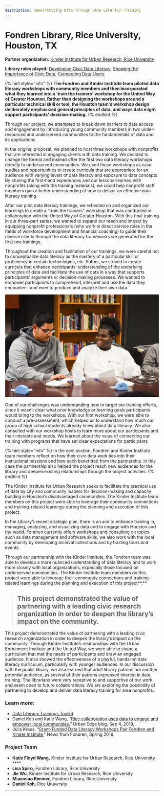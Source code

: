 ```yaml
---
description: Democratizing Data Through Data Literacy Training
---
```


# Fondren Library, Rice University, Houston, TX

**Partner organization:** [Kinder Institute for Urban Research, Rice University](https://kinder.rice.edu)

**Library roles played:** [Developing Civic Data Literacy](../library-roles/developing-civic-data-literacy.md), [Showing the Importance of Civic Data](../library-roles/showing-importance-civic-data.md), [Connecting Data Users](../library-roles/connecting-data-users.md)

{% hint style="info" %}
**The Fondren and Kinder Institute team piloted data literacy workshops with community members and then incorporated what they learned into a 'train the trainers' workshop for the United Way of Greater Houston. Rather than designing the workshops around a particular technical skill or tool, the Houston team's workshop design deliberately emphasized general principles of data, and ways data might support participants' decision-making.**
{% endhint %}

Through our project, we attempted to break down barriers to data access and engagement by introducing young community members in two under-resourced and underserved communities to the fundamentals of data and its applications. &#x20;

In the original proposal, we planned to host three workshops with nonprofits that are interested in engaging clients with data training. We decided to change the format and instead offer the first two data literacy workshops directly to underserved communities. We used those workshops as case studies and opportunities to create curricula that are appropriate for an audience with varying levels of data literacy and exposure to data concepts. By sharing the first-hand experiences and our lessons-learned with nonprofits (along with the training materials), we could help nonprofit staff members gain a better understanding of how to deliver an effective data literacy training.

After our pilot data literacy trainings, we reflected on and organized our learnings to create a “train the trainers” workshop that was conducted in collaboration with the United Way of Greater Houston. With this final training in our three-part series, we wanted to expand our reach and impact by equipping nonprofit professionals (who work in direct service roles in the fields of workforce development and financial coaching) to guide their diverse clients through the data literacy frameworks we generated for the first two trainings.&#x20;

Throughout the creation and facilitation of our trainings, we were careful not to conceptualize data literacy as the mastery of a particular skill or proficiency in certain technologies, etc. Rather, we strived to create curricula that enhance participants’ understanding of the underlying principles of data and facilitate the use of data in a way that supports participants’ arguments or decision-making processes. We wanted to empower participants to comprehend, interpret and use the data they encounter—and even to produce and analyze their own data.

![Photo by Rice University’s Kinder Institute for Urban Research and Fondren Library](../.gitbook/assets/houston-image.jpg)

One of our challenges was understanding how to target our training efforts, since it wasn’t clear what prior knowledge or learning goals participants would bring to the workshops. With our first workshop, we were able to conduct a pre-assessment, which helped us to understand how much our group of high school students already knew about data literacy. We also consulted with our workshop hosts to learn more about our participants and their interests and needs. We learned about the value of connecting our training with programs that have set clear expectations for participants

{% hint style="info" %}
In the next section, Fondren and Kinder Institute team members reflect on how their civic data work ties into their institutional missions and how each benefitted from the partnership. In this case the partnership also helped the project reach new audiences for the library and deepen existing relationships through the project activities.
{% endhint %}

The Kinder Institute for Urban Research seeks to facilitate the practical use of data by city and community leaders for decision-making and capacity building in Houston’s disadvantaged communities. The Kinder Institute team members on this project were able to leverage their community connections and training-related learnings during the planning and execution of this project.

In the Library’s recent strategic plan, there is an aim to enhance training in, managing, analyzing, and visualizing data and to engage with Houston and the world. Fondren currently offers workshops and consulting on topics such as data management and software skills; we also work with the local community by developing archival collections and by hosting tours and events.&#x20;

Through our partnership with the Kinder Institute, the Fondren team was  able to develop a more nuanced understanding of data literacy and to work more closely with local organizations, especially those focused on underserved communities. The Kinder Institute team members on this project were able to leverage their community connections and training-related learnings during the planning and execution of this project**.**

> ## **This project demonstrated the value of partnering with a leading civic research organization in order to deepen the library’s impact on the community.**

This project demonstrated the value of partnering with a leading civic research organization in order to deepen the library’s impact on the community. Through Kinder Institute’s relationships with the Urban Enrichment Institute and the United Way, we were able to shape a curriculum that met the needs of participants and draw an engaged audience. It also showed the effectiveness of a playful, hands-on data literacy curriculum, particularly with younger audiences. In our discussion with the public library, we also learned that adult library patrons are another potential audience, as several of their patrons expressed interest in data training. The librarians were very receptive to and supportive of our work and seem open to future collaborations. We  are exploring the possibility of partnering to develop and deliver data literacy training for area nonprofits.

### **Learn more:**&#x20;

* [Data Literacy Trainings Toolkit](https://tinyurl.com/y6y43rws)
* Daniel Koh and Katie Wang, “[Rice collaboration uses data to engage and empower local communities,](https://kinder.rice.edu/urbanedge/2019/09/04/rice-collaboration-uses-data-engage-and-empOwer-local-communities)” Urban Edge blog, Sep 4, 2019,&#x20;
* Julia Kress, “[Grant-Funded Data Literacy Workshops Pair Fondren and Kinder Institute](https://scholarship.rice.edu/handle/1911/106116),” News from Fondren, Spring 2019,&#x20;

### **Project Team**

* **Katie Floyd Wang,** Kinder Institute for Urban Research, Rice University ****&#x20;
* **Lisa Spiro,** Fondren Library, Rice University
* **Jie Wu**, Kinder Institute for Urban Research, Rice University
* **Miaomiao Rimmer**, Fondren Library, Rice University
* **Daniel Koh**, Rice University

****
